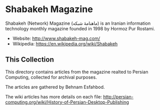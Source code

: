 # Shabakeh Magazine

Shabakeh (Network) Magazine (ماهنامهٔ شبکه) is an Iranian information technology
monthly magazine founded in 1998 by Hormoz Pur Rostami.

* Website: <http://www.shabakeh-mag.com/>
* Wikipedia: <https://en.wikipedia.org/wiki/Shabakeh>

## This Collection

This directory contains articles from the magazine realted to Persian Computing,
collected for archival purposes.

The articles are gathered by Behnam Esfahbod.

The wiki articles has more details on each file:
<http://persian-computing.org/wiki/History-of-Persian-Desktop-Publishing>
